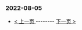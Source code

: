 ### 2022-08-05 
 

- [ < 上一页 ](https://github.com/able8/weibo-hot-record/blob/master/2022-08-04.md) -------- [ 下一页 > ](https://github.com/able8/weibo-hot-record/blob/master/2022-08-06.md)